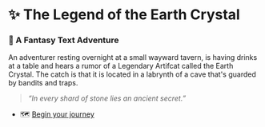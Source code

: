 #  ✨ __The Legend of the Earth Crystal__
### 🌙 A Fantasy Text Adventure


An adventurer resting overnight at a small wayward tavern, is having drinks at a table and hears a rumor of a Legendary Artifcat called the Earth Crystal. The catch is that it is located in a labrynth of a cave that's guarded by bandits and traps.
> _“In every shard of stone lies an ancient secret.”_
- 🗺️ [Begin your journey](./class-selection.md)